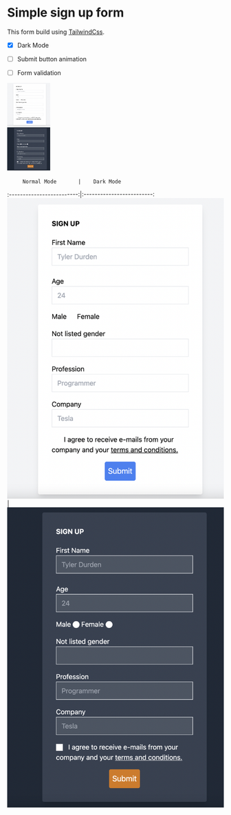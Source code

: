 # Simple sign up form 

This form build using [TailwindCss](https://tailwindcss.com/docs).

- [x] Dark Mode
- [ ] Submit button animation
- [ ] Form validation


<div class="row">
  <div class="column">
    <img src="screenshots/normal-mode.png" alt="Normal-Mode" width="100" height="100">
  </div>
  <div class="column">
    <img src="screenshots/dark-mode.png" alt="Dark-Mode" width="100" height="100">
  </div>
</div>


         Normal Mode       |    Dark Mode
:-------------------------:|:-------------------------:
![](screenshots/normal-mode.png)  |  ![](screenshots/dark-mode.png)
